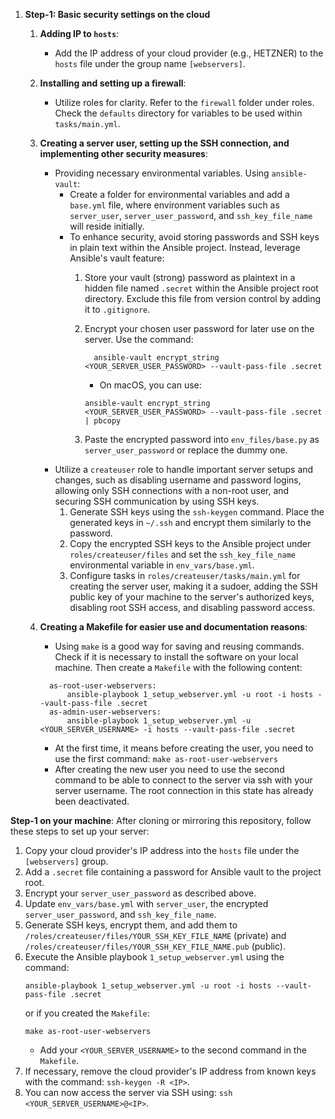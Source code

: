 1. **Step-1: Basic security settings on the cloud**

    1. **Adding IP to `hosts`**:
        * Add the IP address of your cloud provider (e.g., HETZNER) to the `hosts` file under the group name `[webservers]`.
        
    2. **Installing and setting up a firewall**:
        * Utilize roles for clarity. Refer to the `firewall` folder under roles. Check the `defaults` directory for variables to be used within `tasks/main.yml`. 
        
    3. **Creating a server user, setting up the SSH connection, and implementing other security measures**: 
        * Providing necessary environmental variables. Using `ansible-vault`:
            * Create a folder for environmental variables and add a `base.yml` file, where environment variables such as `server_user`, `server_user_password`, and `ssh_key_file_name` will reside initially.
            * To enhance security, avoid storing passwords and SSH keys in plain text within the Ansible project. Instead, leverage Ansible's vault feature:
                1. Store your vault (strong) password as plaintext in a hidden file named `.secret` within the Ansible project root directory. Exclude this file from version control by adding it to `.gitignore`.
                2. Encrypt your chosen user password for later use on the server. Use the command:
                    ```
                      ansible-vault encrypt_string <YOUR_SERVER_USER_PASSWORD> --vault-pass-file .secret
                    ```
                    
                    * On macOS, you can use:
                    
                    ```
                    ansible-vault encrypt_string <YOUR_SERVER_USER_PASSWORD> --vault-pass-file .secret | pbcopy
                    ```
                3. Paste the encrypted password into `env_files/base.py` as `server_user_password` or replace the dummy one.
        * Utilize a `createuser` role to handle important server setups and changes, such as disabling username and password logins, allowing only SSH connections with a non-root user, and securing SSH communication by using SSH keys.
            1. Generate SSH keys using the `ssh-keygen` command. Place the generated keys in `~/.ssh` and encrypt them similarly to the password.
            2. Copy the encrypted SSH keys to the Ansible project under `roles/createuser/files` and set the `ssh_key_file_name` environmental variable in `env_vars/base.yml`.
            3. Configure tasks in `roles/createuser/tasks/main.yml` for creating the server user, making it a sudoer, adding the SSH public key of your machine to the server's authorized keys, disabling root SSH access, and disabling password access.
    4. **Creating a Makefile for easier use and documentation reasons**:
        * Using `make` is a good way for saving and reusing commands. Check if it is necessary to install the software on your local machine. Then create a `Makefile` with the following content:
        
        ```
          as-root-user-webservers:
        	  ansible-playbook 1_setup_webserver.yml -u root -i hosts --vault-pass-file .secret
          as-admin-user-webservers:
        	  ansible-playbook 1_setup_webserver.yml -u <YOUR_SERVER_USERNAME> -i hosts --vault-pass-file .secret
        ``` 
        
        * At the first time, it means before creating the user, you need to use the first command: `make as-root-user-webservers`
        * After creating the new user you need to use the second command to be able to connect to the server via ssh with your server username. The root connection in this state has already been deactivated.

**Step-1 on your machine**:
After cloning or mirroring this repository, follow these steps to set up your server:

1. Copy your cloud provider's IP address into the `hosts` file under the `[webservers]` group.
2. Add a `.secret` file containing a password for Ansible vault to the project root.
3. Encrypt your `server_user_password` as described above.
4. Update `env_vars/base.yml` with `server_user`, the encrypted `server_user_password`, and `ssh_key_file_name`.
5. Generate SSH keys, encrypt them, and add them to `/roles/createuser/files/YOUR_SSH_KEY_FILE_NAME` (private) and `/roles/createuser/files/YOUR_SSH_KEY_FILE_NAME.pub` (public).
6. Execute the Ansible playbook `1_setup_webserver.yml` using the command:
    ```
    ansible-playbook 1_setup_webserver.yml -u root -i hosts --vault-pass-file .secret
    ```
    or if you created the `Makefile`:
    ```
    make as-root-user-webservers
    ```
    * Add your `<YOUR_SERVER_USERNAME>` to the second command in the `Makefile`.
7. If necessary, remove the cloud provider's IP address from known keys with the command: `ssh-keygen -R <IP>`.
8. You can now access the server via SSH using: `ssh <YOUR_SERVER_USERNAME>@<IP>`.
